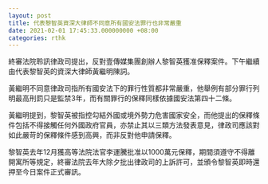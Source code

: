 ```yaml
---
layout: post
title: 代表黎智英資深大律師不同意所有國安法罪行也非常嚴重
date: 2021-02-01 17:45:33.000000000 +08:00
categories: rthk
---
```


終審法院聆訊律政司提出，反對壹傳媒集團創辦人黎智英獲准保釋案件。下午繼續由代表黎智英的資深大律師黃繼明陳詞。

黃繼明不同意律政司指所有國安法下的罪行性質都非常嚴重，他舉例有部分罪行列明最高刑罰只是監禁3年，而有關罪行的保釋同樣依據國安法第四十二條。

黃繼明提到，黎智英被指控勾結外國或境外勢力危害國家安全，而他提出的保釋條件包括不得接觸任何外國政府官員，亦禁止其以三類方法發表意見，律政司應該對如此嚴苛的保釋條件感到高興，而非反對他申請保釋。

黎智英去年12月獲高等法院法官李運騰批准以1000萬元保釋，期間須遵守不得離開寓所等規定，終審法院去年大除夕批出律政司的上訴許可，並頒令黎智英即時還押至今日案件正式審訊。
